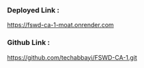 ### Deployed Link :

https://fswd-ca-1-moat.onrender.com

### Github Link : 

https://github.com/techabbayi/FSWD-CA-1.git